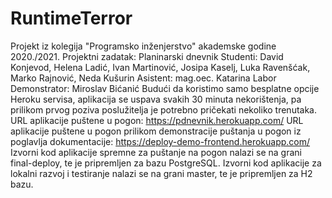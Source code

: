 # RuntimeTerror
Projekt iz kolegija "Programsko inženjerstvo" akademske godine 2020./2021. Projektni zadatak: Planinarski dnevnik Studenti: David Konjevod, Helena Ladić, Ivan Martinović, Josipa Kaselj, Luka Ravenšćak, Marko Rajnović, Neda Kušurin Asistent: mag.oec. Katarina Labor Demonstrator: Miroslav Bićanić Budući da koristimo samo besplatne opcije Heroku servisa, aplikacija se uspava svakih 30 minuta nekorištenja, pa prilikom prvog poziva poslužitelja je potrebno pričekati nekoliko trenutaka. URL aplikacije puštene u pogon: https://pdnevnik.herokuapp.com/ URL aplikacije puštene u pogon prilikom demonstracije puštanja u pogon iz poglavlja dokumentacije: https://deploy-demo-frontend.herokuapp.com/ Izvorni kod aplikacije spremne za puštanje na pogon nalazi se na grani final-deploy, te je pripremljen za bazu PostgreSQL. Izvorni kod aplikacije za lokalni razvoj i testiranje nalazi se na grani master, te je pripremljen za H2 bazu.

